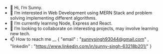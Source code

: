 - 👋 Hi, I’m Sunny.
- 👀 I’m interested in Web Development using MERN Stack and problem solving implementing different algorithms.
- 🌱 I’m currently learning Node, Express and React.
- 💞️ I’m looking to collaborate on interesting projects, may involve learning new tech.
- 📫 How to reach me __ { "email" : "sunnysingh93044@gmail.com" , "linkedin" : "https://www.linkedin.com/in/sunny-singh-63218b201/" }

<!---
sunny-13/sunny-13 is a ✨ special ✨ repository because its `README.md` (this file) appears on your GitHub profile.
You can click the Preview link to take a look at your changes.
--->
